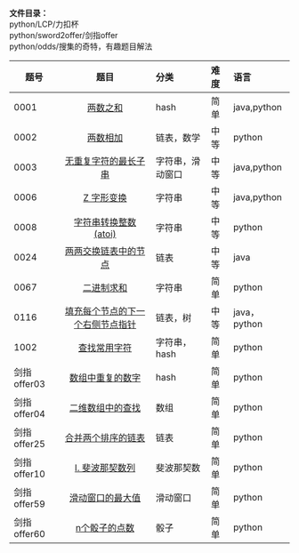 
**文件目录：**   
python/LCP/力扣杯  
python/sword2offer/剑指offer  
python/odds/搜集的奇特，有趣题目解法

| 题号          |   题目                                                           | 分类  |难度|语言|
| ------------- |:-------------:  | :----- | :-----|:----|
|0001           |[两数之和](articles/hash/两数之和.md)                              |hash|简单|java,python|
|0002           |[两数相加](articles/链表/两数相加.md)                               |链表，数学|中等|python|
|0003           |[无重复字符的最长子串](articles/字符串/无重复字符的最长子串.md)       |字符串，滑动窗口|中等|java,python|
|0006           |[Z 字形变换](articles/字符串/Z字形变换.md)                          |字符串|中等|java,python|
|0008           |[字符串转换整数 (atoi)](articles/字符串/字符串转换整数(atoi).md)     |字符串|中等|python|
|0024           |[两两交换链表中的节点](articles/链表/两两交换链表中的节点.md)        | 链表 |中等|java|
|0067           |[二进制求和](articles/字符串/二进制求和.md)                          |字符串|简单|python|
|0116           |[填充每个节点的下一个右侧节点指针](articles/链表/填充每个节点的下一个右侧节点指针.md)|链表，树|中等|java，python|
|1002           |[查找常用字符](articles/字符串/查找常用字符.md)                      |字符串，hash|简单|python|
|剑指offer03    |[数组中重复的数字](articles/hash/数组中重复的数字.md)                |hash|简单|python|
|剑指offer04    |[二维数组中的查找](articles/array/二维数组中的查找.md)               |数组|简单|python|
|剑指offer25    |[合并两个排序的链表](articles/链表/合并两个排序的链表.md)             |链表|简单|python|
|剑指offer10    |[I. 斐波那契数列](articles/斐波那契数/斐波那契数列.md)               |斐波那契数|简单|python|
|剑指offer59    |[滑动窗口的最大值](articles/滑动窗口/滑动窗口的最大值.md)             |滑动窗口|简单|python|
|剑指offer60    |[n个骰子的点数](articles/骰子/n个骰子的点数.md)                      |骰子|简单|python|






